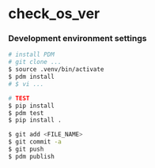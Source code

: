 # check_os_ver


### Development environment settings

```bash
# install PDM
# git clone ...
$ source .venv/bin/activate
$ pdm install
# $ vi ...

# TEST
$ pip install
$ pdm test
$ pip install .

$ git add <FILE_NAME>
$ git commit -a
$ git push
$ pdm publish
```
